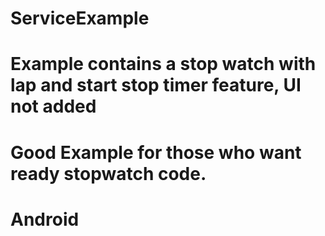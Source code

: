 # ServiceExample

# Example contains a stop watch with lap and start stop timer feature, UI not added

# Good Example for those who want ready stopwatch code.

# Android
 
